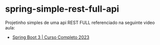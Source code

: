 # spring-simple-rest-full-api


Projetinho simples de uma api REST FULL referenciado na seguinte video aula:

- [Spring Boot 3 | Curso Completo 2023](https://www.youtube.com/watch?v=wlYvA2b1BWI&t=1100s&ab_channel=MichelliBrito)